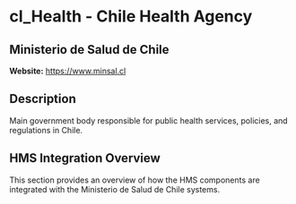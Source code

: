 # cl_Health - Chile Health Agency

## Ministerio de Salud de Chile

**Website:** https://www.minsal.cl

## Description

Main government body responsible for public health services, policies, and regulations in Chile.

## HMS Integration Overview

This section provides an overview of how the HMS components are integrated with the Ministerio de Salud de Chile systems.
